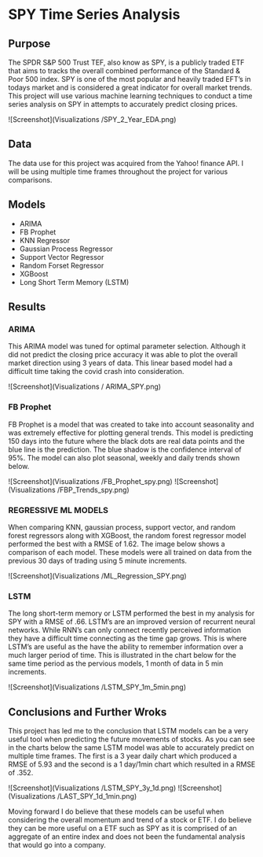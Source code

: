 # SPY Time Series Analysis
## Purpose
The SPDR S&P 500 Trust TEF, also know as SPY,  is a publicly traded ETF that aims to tracks the overall combined performance of the Standard & Poor 500 index. SPY is one of the most popular and heavily traded EFT’s in todays market and is considered a great indicator for overall market trends.  This project will use various machine learning techniques to conduct a time series analysis on SPY in attempts to accurately predict closing prices.  

![Screenshot](Visualizations /SPY_2_Year_EDA.png)

## Data
The data use for this project was acquired from the Yahoo! finance API. I will be using multiple time frames throughout the project for various comparisons.  

## Models
- ARIMA
- FB Prophet
- KNN Regressor
- Gaussian Process Regressor
- Support Vector Regressor
- Random Forset Regressor
- XGBoost
- Long Short Term Memory (LSTM)

## Results
### ARIMA 
This ARIMA model was tuned for optimal parameter selection. Although it did not predict the closing price accuracy it was able to plot the overall market direction using 3 years of data. This linear based model had a difficult time taking the covid crash into consideration.    

![Screenshot](Visualizations / ARIMA_SPY.png)


### FB Prophet
FB Prophet is a model that was created to take into account seasonality and was extremely effective for plotting general trends.  This model is predicting 150 days into the future where the black dots are real data points and the blue line is the prediction. The blue shadow is the confidence interval of 95%.  The model can also plot seasonal, weekly and daily trends shown below. 

![Screenshot](Visualizations /FB_Prophet_spy.png)
![Screenshot](Visualizations /FBP_Trends_spy.png)

### REGRESSIVE ML MODELS
When comparing KNN, gaussian process, support vector, and random forest regressors along with XGBoost, the random forest regressor model performed the best with a RMSE of 1.62. The image below shows a comparison of each model. These models were all trained on data from the previous 30 days of trading using 5 minute increments. 

![Screenshot](Visualizations /ML_Regression_SPY.png)


### LSTM
The long short-term memory or LSTM performed the best in my analysis for SPY with a RMSE of .66.  LSTM’s are an improved version of recurrent neural networks. While RNN’s can only connect recently perceived information they have a difficult time connecting as the time gap grows.  This is where LSTM’s are useful as the have the ability to remember information over a much larger period of time. This is illustrated in the chart below for the same time period as the pervious models, 1 month of data in 5 min increments. 

![Screenshot](Visualizations /LSTM_SPY_1m_5min.png)





## Conclusions and Further Wroks

This project has led me to the conclusion that LSTM models can be a very useful tool when predicting the future movements of stocks. As you can see in the charts below the same LSTM model was able to accurately predict on multiple time frames. The first is a 3 year daily chart which produced a RMSE of 5.93 and the second is a 1 day/1min chart which resulted in a RMSE of .352. 

![Screenshot](Visualizations /LSTM_SPY_3y_1d.png)
![Screenshot](Visualizations /LAST_SPY_1d_1min.png)

Moving forward I do believe that these models can be useful when considering the overall momentum and trend of a stock or ETF. I do believe they can be more useful on a ETF such as SPY as it is comprised of an aggregate of an entire index and does not been the fundamental analysis that would go into a company. 